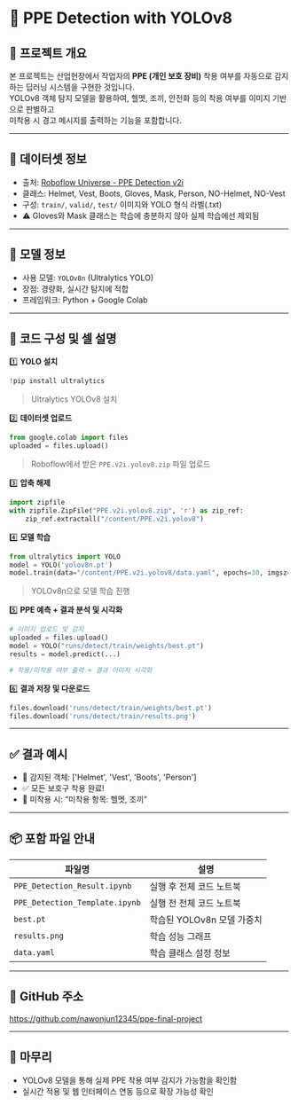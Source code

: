 
# 🦺 PPE Detection with YOLOv8

## 📌 프로젝트 개요
본 프로젝트는 산업현장에서 작업자의 **PPE (개인 보호 장비)** 착용 여부를 자동으로 감지하는 딥러닝 시스템을 구현한 것입니다.  
YOLOv8 객체 탐지 모델을 활용하여, 헬멧, 조끼, 안전화 등의 착용 여부를 이미지 기반으로 판별하고  
미착용 시 경고 메시지를 출력하는 기능을 포함합니다.

---

## 📂 데이터셋 정보

- 출처: [Roboflow Universe - PPE Detection v2i](https://universe.roboflow.com/siabar/ppe-dataset-for-workplace-safety)
- 클래스: Helmet, Vest, Boots, Gloves, Mask, Person, NO-Helmet, NO-Vest
- 구성: `train/`, `valid/`, `test/` 이미지와 YOLO 형식 라벨(.txt)
- ⚠ Gloves와 Mask 클래스는 학습에 충분하지 않아 실제 학습에선 제외됨

---

## 🧠 모델 정보

- 사용 모델: `YOLOv8n` (Ultralytics YOLO)
- 장점: 경량화, 실시간 탐지에 적합
- 프레임워크: Python + Google Colab

---

## 📜 코드 구성 및 셀 설명

1️⃣ **YOLO 설치**
```python
!pip install ultralytics
```
> Ultralytics YOLOv8 설치

2️⃣ **데이터셋 업로드**
```python
from google.colab import files
uploaded = files.upload()
```
> Roboflow에서 받은 `PPE.v2i.yolov8.zip` 파일 업로드

3️⃣ **압축 해제**
```python
import zipfile
with zipfile.ZipFile("PPE.v2i.yolov8.zip", 'r') as zip_ref:
    zip_ref.extractall("/content/PPE.v2i.yolov8")
```

4️⃣ **모델 학습**
```python
from ultralytics import YOLO
model = YOLO('yolov8n.pt')
model.train(data="/content/PPE.v2i.yolov8/data.yaml", epochs=30, imgsz=640, batch=16)
```
> YOLOv8n으로 모델 학습 진행

5️⃣ **PPE 예측 + 결과 분석 및 시각화**
```python
# 이미지 업로드 및 감지
uploaded = files.upload()
model = YOLO("runs/detect/train/weights/best.pt")
results = model.predict(...)

# 착용/미착용 여부 출력 + 결과 이미지 시각화
```

6️⃣ **결과 저장 및 다운로드**
```python
files.download('runs/detect/train/weights/best.pt')
files.download('runs/detect/train/results.png')
```

---

## ✅ 결과 예시

- 🎯 감지된 객체: ['Helmet', 'Vest', 'Boots', 'Person']
- ✅ 모든 보호구 착용 완료!
- 🚨 미착용 시: “미착용 항목: 헬멧, 조끼”

---

## 📦 포함 파일 안내

| 파일명 | 설명 |
|--------|------|
| `PPE_Detection_Result.ipynb` | 실행 후 전체 코드 노트북 |
| `PPE_Detection_Template.ipynb` | 실행 전 전체 코드 노트북 |
| `best.pt` | 학습된 YOLOv8n 모델 가중치 |
| `results.png` | 학습 성능 그래프 |
| `data.yaml` | 학습 클래스 설정 정보 |
---

## 🔗 GitHub 주소

https://github.com/nawonjun12345/ppe-final-project

---

## 🙏 마무리

- YOLOv8 모델을 통해 실제 PPE 착용 여부 감지가 가능함을 확인함
- 실시간 적용 및 웹 인터페이스 연동 등으로 확장 가능성 확인
